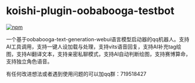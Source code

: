 # koishi-plugin-oobabooga-testbot

[![npm](https://img.shields.io/npm/v/koishi-plugin-oobabooga-testbot?style=flat-square)](https://www.npmjs.com/package/koishi-plugin-oobabooga-testbot)

一个基于oobabooga-text-generation-webui语言模型启动器的qq机器人。支持AI工具调用，支持一键人设加载与处理，支持vits语音回复，支持AI补充tag绘图，支持AI翻译文本，支持亲密私聊模式，支持AI自动判断绘图，支持赛博算命，支持独立角色语音。

有任何改进想法或者遇到使用问题的可以加qq群：719518427
